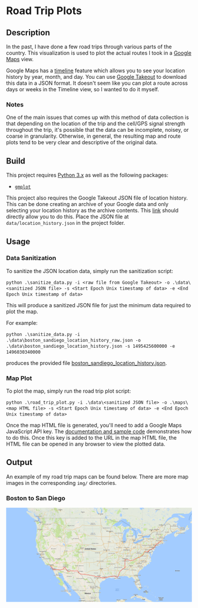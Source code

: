Road Trip Plots
==========================

## Description
In the past, I have done a few road trips through various parts of the country. This visualization is used to plot the actual routes I took in a [Google Maps](https://www.google.com/maps) view.

Google Maps has a [timeline](https://www.google.com/maps/timeline) feature which allows you to see your location history by year, month, and day. You can use [Google Takeout](https://takeout.google.com/settings/takeout) to download this data in a JSON format. It doesn't seem like you can plot a route across days or weeks in the Timeline view, so I wanted to do it myself.

### Notes

One of the main issues that comes up with this method of data collection is that depending on the location of the trip and the cell/GPS signal strength throughout the trip, it's possible that the data can be incomplete, noisey, or coarse in granularity. Otherwise, in general, the resulting map and route plots tend to be very clear and descriptive of the original data.

## Build
This project requires [Python 3.x](https://www.python.org/downloads/) as well as the following packages:

* [`gmplot`](https://github.com/vgm64/gmplot)

This project also requires the Google Takeout JSON file of location history. This can be done creating an archive of your Google data and only selecting your location history as the archive contents. This [link](https://takeout.google.com/settings/takeout/custom/location_history?hl=en&gl=US&expflags) should directly allow you to do this. Place the JSON file at `data/location_history.json` in the project folder.

## Usage

### Data Sanitization

To sanitize the JSON location data, simply run the sanitization script:

```
python .\sanitize_data.py -i <raw file from Google Takeout> -o .\data\<sanitized JSON file> -s <Start Epoch Unix timestamp of data> -e <End Epoch Unix timestamp of data>
```

This will produce a sanitized JSON file for just the minimum data required to plot the map.

For example:

```
python .\sanitize_data.py -i .\data\boston_sandiego_location_history_raw.json -o .\data\boston_sandiego_location_history.json -s 1495425600000 -e 1496030340000
```

produces the provided file [boston_sandiego_location_history.json](data/boston_sandiego_location_history.json).

### Map Plot

To plot the map, simply run the road trip plot script:

```
python .\road_trip_plot.py -i .\data\<sanitized JSON file> -o .\maps\<map HTML file> -s <Start Epoch Unix timestamp of data> -e <End Epoch Unix timestamp of data>
```

Once the map HTML file is generated, you'll need to add a Google Maps JavaScript API key. The [documentation and sample code](https://developers.google.com/maps/documentation/javascript/tutorial#The_Hello_World_of_Google_Maps_v3) demonstrates how to do this. Once this key is added to the URL in the map HTML file, the HTML file can be opened in any browser to view the plotted data.

## Output

An example of my road trip maps can be found below. There are more map images in the corresponding `img/` directories.

### Boston to San Diego

![1920x1080](img/boston-sandiego/boston-sandiego-1920x1080.png)
